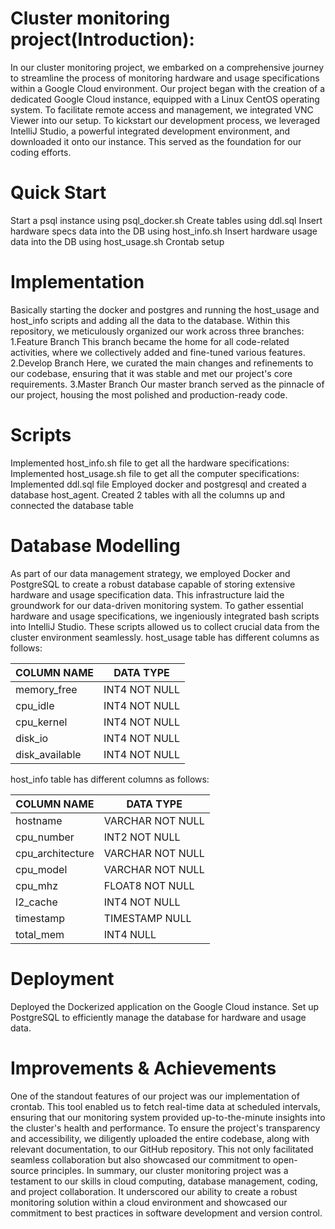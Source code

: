 # Cluster monitoring project(Introduction):
In our cluster monitoring project, we embarked on a comprehensive journey to streamline the process of monitoring hardware and usage specifications within a Google Cloud environment. Our project began with the creation of a dedicated Google Cloud instance, equipped with a Linux CentOS operating system. To facilitate remote access and management, we integrated VNC Viewer into our setup.
To kickstart our development process, we leveraged IntelliJ Studio, a powerful integrated development environment, and downloaded it onto our instance. This served as the foundation for our coding efforts.

# Quick Start
Start a psql instance using psql_docker.sh
Create tables using ddl.sql
Insert hardware specs data into the DB using host_info.sh 
Insert hardware usage data into the DB using host_usage.sh
Crontab setup

# Implementation
Basically starting the docker and postgres and running the host_usage and host_info scripts and adding all the data to the database.
Within this repository, we meticulously organized our work across three branches:
1.Feature Branch This branch became the home for all code-related activities, where we collectively added and fine-tuned various features.
2.Develop Branch Here, we curated the main changes and refinements to our codebase, ensuring that it was stable and met our project's core requirements.
3.Master Branch  Our master branch served as the pinnacle of our project, housing the most polished and production-ready code.

# Scripts 
Implemented host_info.sh file to get all the hardware specifications:
Implemented host_usage.sh file to get all the computer specifications:
Implemented ddl.sql file
Employed docker and postgresql and created a database host_agent.
Created 2 tables with all the columns up and connected the database table

# Database Modelling
As part of our data management strategy, we employed Docker and PostgreSQL to create a robust database capable of storing extensive hardware and usage specification data. This infrastructure laid the groundwork for our data-driven monitoring system. 
To gather essential hardware and usage specifications, we ingeniously integrated bash scripts into IntelliJ Studio. These scripts allowed us to collect crucial data from the cluster environment seamlessly.
host_usage table has different columns as follows:

| COLUMN NAME     | DATA TYPE        |
|-----------------| -----------------|
| memory_free     |  INT4 NOT NULL   |
| cpu_idle        |  INT4 NOT NULL   |
| cpu_kernel      |  INT4 NOT NULL   |
| disk_io         |  INT4 NOT NULL   |
| disk_available  |  INT4 NOT NULL   |

host_info table has different columns as follows:

| COLUMN NAME     | DATA TYPE        |
|-----------------| -----------------|
| hostname        | VARCHAR NOT NULL |
| cpu_number      | INT2 NOT NULL    |
| cpu_architecture| VARCHAR NOT NULL |
| cpu_model       | VARCHAR NOT NULL |
| cpu_mhz         | FLOAT8 NOT NULL  |
| l2_cache        | INT4 NOT NULL    |
| timestamp       | TIMESTAMP NULL   |
| total_mem       | INT4 NULL        |

# Deployment 
Deployed the Dockerized application on the Google Cloud instance.
Set up PostgreSQL to efficiently manage the database for hardware and usage data.

# Improvements & Achievements
One of the standout features of our project was our implementation of crontab. This tool enabled us to fetch real-time data at scheduled intervals, ensuring that our monitoring system provided up-to-the-minute insights into the cluster's health and performance.
To ensure the project's transparency and accessibility, we diligently uploaded the entire codebase, along with relevant documentation, to our GitHub repository. This not only facilitated seamless collaboration but also showcased our commitment to open-source principles.
In summary, our cluster monitoring project was a testament to our skills in cloud computing, database management, coding, and project collaboration. It underscored our ability to create a robust monitoring solution within a cloud environment and showcased our commitment to best practices in software development and version control.
